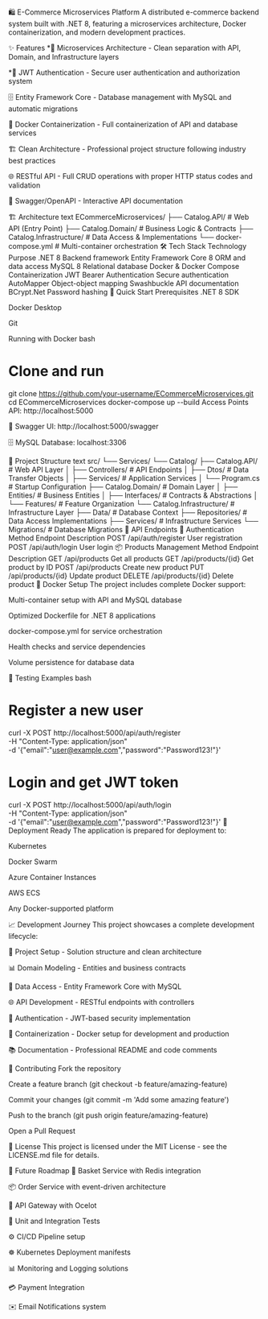 🛍️ E-Commerce Microservices Platform
A distributed e-commerce backend system built with .NET 8, featuring a microservices architecture, Docker containerization, and modern development practices.

✨ Features
*🔧 Microservices Architecture - Clean separation with API, Domain, and Infrastructure layers

*🔐 JWT Authentication - Secure user authentication and authorization system

🗄️ Entity Framework Core - Database management with MySQL and automatic migrations

🐳 Docker Containerization - Full containerization of API and database services

🏗️ Clean Architecture - Professional project structure following industry best practices

🌐 RESTful API - Full CRUD operations with proper HTTP status codes and validation

📖 Swagger/OpenAPI - Interactive API documentation

🏗️ Architecture
text
ECommerceMicroservices/
├── Catalog.API/ # Web API (Entry Point)
├── Catalog.Domain/ # Business Logic & Contracts
├── Catalog.Infrastructure/ # Data Access & Implementations
└── docker-compose.yml # Multi-container orchestration
🛠️ Tech Stack
Technology Purpose
.NET 8 Backend framework
Entity Framework Core 8 ORM and data access
MySQL 8 Relational database
Docker & Docker Compose Containerization
JWT Bearer Authentication Secure authentication
AutoMapper Object-object mapping
Swashbuckle API documentation
BCrypt.Net Password hashing
🚀 Quick Start
Prerequisites
.NET 8 SDK

Docker Desktop

Git

Running with Docker
bash

# Clone and run

git clone https://github.com/your-username/ECommerceMicroservices.git
cd ECommerceMicroservices
docker-compose up --build
Access Points
API: http://localhost:5000

📖 Swagger UI: http://localhost:5000/swagger

🗄️ MySQL Database: localhost:3306

📁 Project Structure
text
src/
└── Services/
└── Catalog/
├── Catalog.API/ # Web API Layer
│ ├── Controllers/ # API Endpoints
│ ├── Dtos/ # Data Transfer Objects
│ ├── Services/ # Application Services
│ └── Program.cs # Startup Configuration
├── Catalog.Domain/ # Domain Layer
│ ├── Entities/ # Business Entities
│ ├── Interfaces/ # Contracts & Abstractions
│ └── Features/ # Feature Organization
└── Catalog.Infrastructure/ # Infrastructure Layer
├── Data/ # Database Context
├── Repositories/ # Data Access Implementations
├── Services/ # Infrastructure Services
└── Migrations/ # Database Migrations
📡 API Endpoints
🔐 Authentication
Method Endpoint Description
POST /api/auth/register User registration
POST /api/auth/login User login
📦 Products Management
Method Endpoint Description
GET /api/products Get all products
GET /api/products/{id} Get product by ID
POST /api/products Create new product
PUT /api/products/{id} Update product
DELETE /api/products/{id} Delete product
🐳 Docker Setup
The project includes complete Docker support:

Multi-container setup with API and MySQL database

Optimized Dockerfile for .NET 8 applications

docker-compose.yml for service orchestration

Health checks and service dependencies

Volume persistence for database data

🧪 Testing Examples
bash

# Register a new user

curl -X POST http://localhost:5000/api/auth/register \
 -H "Content-Type: application/json" \
 -d '{"email":"user@example.com","password":"Password123!"}'

# Login and get JWT token

curl -X POST http://localhost:5000/api/auth/login \
 -H "Content-Type: application/json" \
 -d '{"email":"user@example.com","password":"Password123!"}'
🚀 Deployment Ready
The application is prepared for deployment to:

Kubernetes

Docker Swarm

Azure Container Instances

AWS ECS

Any Docker-supported platform

📈 Development Journey
This project showcases a complete development lifecycle:

🎯 Project Setup - Solution structure and clean architecture

📊 Domain Modeling - Entities and business contracts

💾 Data Access - Entity Framework Core with MySQL

🌐 API Development - RESTful endpoints with controllers

🔐 Authentication - JWT-based security implementation

🐳 Containerization - Docker setup for development and production

📚 Documentation - Professional README and code comments

🤝 Contributing
Fork the repository

Create a feature branch (git checkout -b feature/amazing-feature)

Commit your changes (git commit -m 'Add some amazing feature')

Push to the branch (git push origin feature/amazing-feature)

Open a Pull Request

📄 License
This project is licensed under the MIT License - see the LICENSE.md file for details.

🎯 Future Roadmap
🛒 Basket Service with Redis integration

📦 Order Service with event-driven architecture

🚪 API Gateway with Ocelot

🧪 Unit and Integration Tests

⚙️ CI/CD Pipeline setup

☸️ Kubernetes Deployment manifests

📊 Monitoring and Logging solutions

💳 Payment Integration

✉️ Email Notifications system
